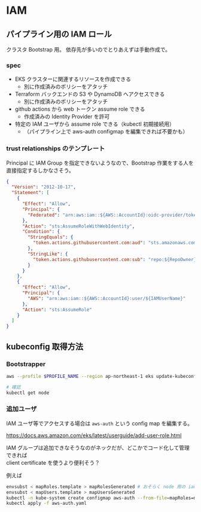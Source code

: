 # IAM

## パイプライン用の IAM ロール

クラスタ Bootstrap 用。
依存先が多いのでとりあえずは手動作成で。

### spec

- EKS クラスターに関連するリソースを作成できる
  - 別に作成済みのポリシーをアタッチ
- Terraform バックエンドの S3 や DynamoDB へアクセスできる
  - 別に作成済みのポリシーをアタッチ
- github actions から web トークン assume role できる
  - 作成済みの Identity Provider を許可
- 特定の IAM ユーザから assume role できる（kubectl 初期接続用）
  - （パイプライン上で aws-auth configmap を編集できれば不要かも）

### trust relationships のテンプレート

Principal に IAM Group を指定できないようなので、Bootstrap 作業をする人を直接指定するしかなさそう。

```json
{
  "Version": "2012-10-17",
  "Statement": [
    {
      "Effect": "Allow",
      "Principal": {
        "Federated": "arn:aws:iam::${AWS::AccountId}:oidc-provider/token.actions.githubusercontent.com"
      },
      "Action": "sts:AssumeRoleWithWebIdentity",
      "Condition": {
        "StringEquals": {
          "token.actions.githubusercontent.com:aud": "sts.amazonaws.com"
        },
        "StringLike": {
          "token.actions.githubusercontent.com:sub": "repo:${RepoOwner}/${RepoName}:*"
        }
      }
    },
    {
      "Effect": "Allow",
      "Principal": {
        "AWS": "arn:aws:iam::${AWS::AccountId}:user/${IAMUserName}"
      },
      "Action": "sts:AssumeRole"
    }
  ]
}
```

## kubeconfig 取得方法

### Bootstrapper

```bash
aws --profile $PROFILE_NAME --region ap-northeast-1 eks update-kubeconfig --name $CLUSTER_NAME --role-arn arn:aws:iam::${AWS_ACCOUNT_ID}:role/${ROLE_NAME}

# 確認
kubectl get node
```

### 追加ユーザ

IAM ユーザ等でアクセスする場合は `aws-auth` という config map を編集する。

https://docs.aws.amazon.com/eks/latest/userguide/add-user-role.html

IAM グループは追加できなそうなのがネックだが、どこかでコード化して管理できれば  
client certificate を使うより便利そう？

例えば

```bash
envsubst < mapRoles.template > mapRolesGenerated # おそらく node 用の iam role arn が必須
envsubst < mapUsers.template > mapUsersGenerated
kubectl -n kube-system create configmap aws-auth --from-file=mapRoles=modules/eks-users/mapRolesGenerated --from-file=mapUsers=modules/eks-users/mapUsersGenerated --dry-run=client -oyaml > aws-auth.yaml
kubectl apply -f aws-auth.yaml
```
